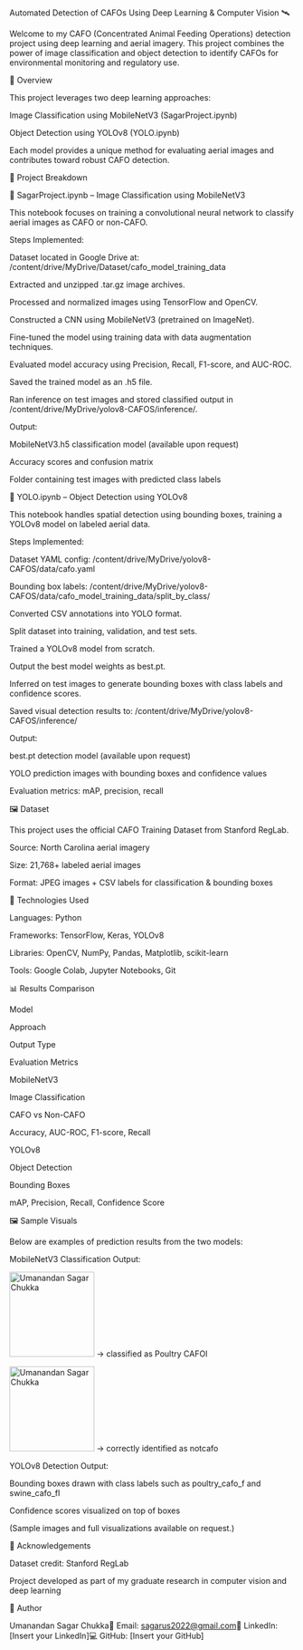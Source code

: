 Automated Detection of CAFOs Using Deep Learning & Computer Vision 🛰️

Welcome to my CAFO (Concentrated Animal Feeding Operations) detection project using deep learning and aerial imagery. This project combines the power of image classification and object detection to identify CAFOs for environmental monitoring and regulatory use.

📌 Overview

This project leverages two deep learning approaches:

Image Classification using MobileNetV3 (SagarProject.ipynb)

Object Detection using YOLOv8 (YOLO.ipynb)

Each model provides a unique method for evaluating aerial images and contributes toward robust CAFO detection.

🧠 Project Breakdown

📘 SagarProject.ipynb – Image Classification using MobileNetV3

This notebook focuses on training a convolutional neural network to classify aerial images as CAFO or non-CAFO.

Steps Implemented:

Dataset located in Google Drive at: /content/drive/MyDrive/Dataset/cafo_model_training_data

Extracted and unzipped .tar.gz image archives.

Processed and normalized images using TensorFlow and OpenCV.

Constructed a CNN using MobileNetV3 (pretrained on ImageNet).

Fine-tuned the model using training data with data augmentation techniques.

Evaluated model accuracy using Precision, Recall, F1-score, and AUC-ROC.

Saved the trained model as an .h5 file.

Ran inference on test images and stored classified output in /content/drive/MyDrive/yolov8-CAFOS/inference/.

Output:

MobileNetV3.h5 classification model (available upon request)

Accuracy scores and confusion matrix

Folder containing test images with predicted class labels

📗 YOLO.ipynb – Object Detection using YOLOv8

This notebook handles spatial detection using bounding boxes, training a YOLOv8 model on labeled aerial data.

Steps Implemented:

Dataset YAML config: /content/drive/MyDrive/yolov8-CAFOS/data/cafo.yaml

Bounding box labels: /content/drive/MyDrive/yolov8-CAFOS/data/cafo_model_training_data/split_by_class/

Converted CSV annotations into YOLO format.

Split dataset into training, validation, and test sets.

Trained a YOLOv8 model from scratch.

Output the best model weights as best.pt.

Inferred on test images to generate bounding boxes with class labels and confidence scores.

Saved visual detection results to: /content/drive/MyDrive/yolov8-CAFOS/inference/

Output:

best.pt detection model (available upon request)

YOLO prediction images with bounding boxes and confidence values

Evaluation metrics: mAP, precision, recall

🖼️ Dataset

This project uses the official CAFO Training Dataset from Stanford RegLab.

Source: North Carolina aerial imagery

Size: 21,768+ labeled aerial images

Format: JPEG images + CSV labels for classification & bounding boxes

🧰 Technologies Used

Languages: Python

Frameworks: TensorFlow, Keras, YOLOv8

Libraries: OpenCV, NumPy, Pandas, Matplotlib, scikit-learn

Tools: Google Colab, Jupyter Notebooks, Git

📊 Results Comparison

Model

Approach

Output Type

Evaluation Metrics

MobileNetV3

Image Classification

CAFO vs Non-CAFO

Accuracy, AUC-ROC, F1-score, Recall

YOLOv8

Object Detection

Bounding Boxes

mAP, Precision, Recall, Confidence Score

 

🖼️ Sample Visuals

Below are examples of prediction results from the two models:

MobileNetV3 Classification Output:

<img src="https://github.com/cusagar/Project-Portfolio/blob/main/north-carolina_carteret_19027_287_6_1_0_18_-492_13402.jpeg?raw=true" width="150" alt="Umanandan Sagar Chukka">
 → classified as Poultry CAFOl



<img src="https://github.com/cusagar/Project-Portfolio/blob/main/north-carolina_carteret_19027_287_6_1_0_18_-492_13402.jpeg?raw=true" width="150" alt="Umanandan Sagar Chukka"> → correctly identified as notcafo

YOLOv8 Detection Output:

Bounding boxes drawn with class labels such as poultry_cafo_f and swine_cafo_fl

Confidence scores visualized on top of boxes

(Sample images and full visualizations available on request.)

🙌 Acknowledgements

Dataset credit: Stanford RegLab

Project developed as part of my graduate research in computer vision and deep learning

👤 Author

Umanandan Sagar Chukka📧 Email: sagarus2022@gmail.com🔗 LinkedIn: [Insert your LinkedIn]💻 GitHub: [Insert your GitHub]

